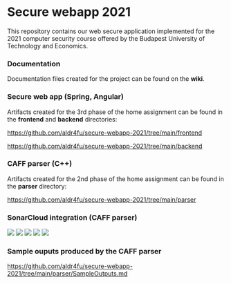 # Secure webapp 2021

This repository contains our web secure application implemented for the 2021 computer security course offered by the Budapest University of Technology and Economics.

### Documentation

Documentation files created for the project can be found on the **wiki**.

### Secure web app (Spring, Angular)

Artifacts created for the 3rd phase of the home assignment can be found in the **frontend** and **backend** directories:

https://github.com/aldr4fu/secure-webapp-2021/tree/main/frontend

https://github.com/aldr4fu/secure-webapp-2021/tree/main/backend

### CAFF parser (C++)

Artifacts created for the 2nd phase of the home assignment can be found in the **parser** directory:

https://github.com/aldr4fu/secure-webapp-2021/tree/main/parser

### SonarCloud integration (CAFF parser)
[![](https://sonarcloud.io/api/project_badges/measure?project=aldr4fu_secure-webapp-2021&metric=security_rating)](https://sonarcloud.io/summary/overall?id=aldr4fu_secure-webapp-2021)
[![](https://sonarcloud.io/api/project_badges/measure?project=aldr4fu_secure-webapp-2021&metric=reliability_rating)](https://sonarcloud.io/summary/overall?id=aldr4fu_secure-webapp-2021)
[![](https://sonarcloud.io/api/project_badges/measure?project=aldr4fu_secure-webapp-2021&metric=vulnerabilities)](https://sonarcloud.io/summary/overall?id=aldr4fu_secure-webapp-2021)
[![](https://sonarcloud.io/api/project_badges/measure?project=aldr4fu_secure-webapp-2021&metric=bugs)](https://sonarcloud.io/summary/overall?id=aldr4fu_secure-webapp-2021)
[![](https://sonarcloud.io/api/project_badges/measure?project=aldr4fu_secure-webapp-2021&metric=code_smells)](https://sonarcloud.io/summary/overall?id=aldr4fu_secure-webapp-2021)

### Sample ouputs produced by the CAFF parser
https://github.com/aldr4fu/secure-webapp-2021/tree/main/parser/SampleOutputs.md
